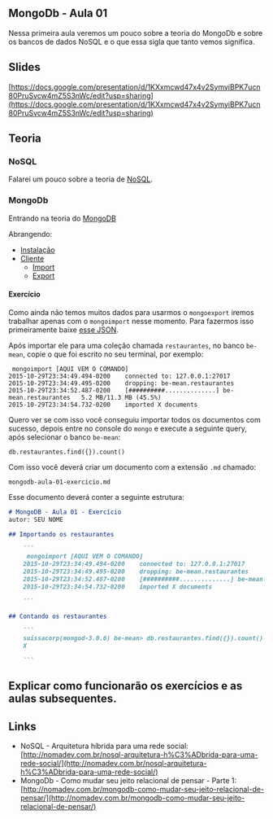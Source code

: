 ## MongoDb - Aula 01

Nessa primeira aula veremos um pouco sobre a teoria do MongoDb e sobre os bancos de dados NoSQL e o que essa sigla que tanto vemos significa.

## Slides

[https://docs.google.com/presentation/d/1KXxmcwd47x4v2SymyiBPK7ucn80PruSvcw4mZ5S3nWc/edit?usp=sharing](https://docs.google.com/presentation/d/1KXxmcwd47x4v2SymyiBPK7ucn80PruSvcw4mZ5S3nWc/edit?usp=sharing)

## Teoria

### NoSQL

Falarei um pouco sobre a teoria de [NoSQL](./../../module-mongodb/theory-nosql.md).

### MongoDb

Entrando na teoria do [MongoDB](./../../module-mongodb/theory-mongodb.md)

Abrangendo:

- [Instalação](./../../module-mongodb/installation.md)
- [Cliente](./../../module-mongodb/mongodb-client.md)
  - [Import](./../../module-mongodb/export_import.md#mongoimport)
  - [Export](./../../module-mongodb/export_import.md#mongoexport)

#### Exercício

Como ainda não temos muitos dados para usarmos o `mongoexport` iremos trabalhar apenas com o `mongoimport` nesse momento. Para fazermos isso primeiramente baixe [esse JSON](https://raw.githubusercontent.com/Webschool-io/be-mean-instagram/master/Apostila/module-mongodb/src/data/restaurantes.json).

Após importar ele para uma coleção chamada `restaurantes`, no banco `be-mean`, copie o que foi escrito no seu terminal, por exemplo:

```
 mongoimport [AQUI VEM O COMANDO]
2015-10-29T23:34:49.494-0200    connected to: 127.0.0.1:27017
2015-10-29T23:34:49.495-0200    dropping: be-mean.restaurantes
2015-10-29T23:34:52.487-0200    [##########..............] be-mean.restaurantes   5.2 MB/11.3 MB (45.5%)
2015-10-29T23:34:54.732-0200    imported X documents

```

Quero ver se com isso você conseguiu importar todos os documentos com sucesso, depois entre no console do `mongo` e execute a seguinte query, após selecionar o banco `be-mean`:

```
db.restaurantes.find({}).count()
```

Com isso você deverá criar um documento com a extensão `.md` chamado:

```
mongodb-aula-01-exercicio.md
```

Esse documento deverá conter a seguinte estrutura:

```md
# MongoDB - Aula 01 - Exercício
autor: SEU NOME

## Importando os restaurantes

    ```
     mongoimport [AQUI VEM O COMANDO]
    2015-10-29T23:34:49.494-0200    connected to: 127.0.0.1:27017
    2015-10-29T23:34:49.495-0200    dropping: be-mean.restaurantes
    2015-10-29T23:34:52.487-0200    [##########..............] be-mean.restaurantes   5.2 MB/11.3 MB (45.5%)
    2015-10-29T23:34:54.732-0200    imported X documents

    ```

## Contando os restaurantes

    ```
    suissacorp(mongod-3.0.6) be-mean> db.restaurantes.find({}).count()
    X

    ```

```

## Explicar como funcionarão os exercícios e as aulas subsequentes.

## Links

- NoSQL - Arquitetura híbrida para uma rede social: [http://nomadev.com.br/nosql-arquitetura-h%C3%ADbrida-para-uma-rede-social/](http://nomadev.com.br/nosql-arquitetura-h%C3%ADbrida-para-uma-rede-social/)
- MongoDb - Como mudar seu jeito relacional de pensar - Parte 1: [http://nomadev.com.br/mongodb-como-mudar-seu-jeito-relacional-de-pensar/](http://nomadev.com.br/mongodb-como-mudar-seu-jeito-relacional-de-pensar/)
